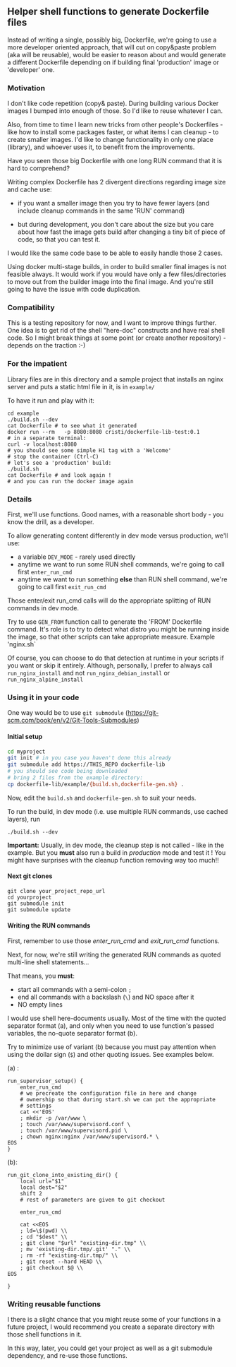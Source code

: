 ## Helper shell functions to generate Dockerfile files

Instead of writing a single, possibly big, Dockerfile, we're going to use a more developer oriented approach, that will cut on copy&paste problem (aka will be reusable), would be easier to reason about and would generate a different Dockerfile depending on if building final 'production' image or 'developer' one.

### Motivation

I don't like code repetition (copy& paste). During building various Docker images I bumped into enough of those. So I'd like to reuse whatever I can.

Also, from time to time I learn new tricks from other people's Dockerfiles - like how to install some packages  faster, or what items I can cleanup - to create smaller images. I'd like to change functionality in only one place (library), and whoever uses it, to benefit from the improvements.

Have you seen those big Dockerfile with one long RUN command that it is hard to comprehend?

Writing complex Dockerfile has 2 divergent directions regarding image size and cache use:

- if you want a smaller image then you try to have fewer layers (and include cleanup commands in the same 'RUN' command)

- but during development, you don't care about the size but you care about how fast the image gets build after changing a tiny bit of piece of code, so that you can test it. 


I would like the same code base to be able to easily handle those 2 cases. 

Using docker multi-stage builds, in order to build smaller final images is not feasible always. It would work if you would have only a few files/directories to move out from the builder image into the final image. And you're still going to have the issue with code duplication.



### Compatibility

This is a testing repository for now, and I want to improve things further. One idea is to get rid of the shell "here-doc" constructs and have real shell code. So I might break things at some point (or create another repository) - depends on the traction :-)



### For the impatient

Library files are in this directory and a sample project that installs an nginx server and puts a static html file in it, is in ```example/```

To have it run and play with it:

```shell
cd example
./build.sh --dev
cat Dockerfile # to see what it generated
docker run --rm   -p 8080:8080 cristi/dockerfile-lib-test:0.1
# in a separate terminal:
curl -v localhost:8080
# you should see some simple H1 tag with a 'Welcome'
# stop the container (Ctrl-C)
# let's see a 'production' build:
./build.sh
cat Dockerfile # and look again !
# and you can run the docker image again
```



### Details

First, we'll use functions. Good names, with a reasonable short body - you know the drill, as a developer.

To allow generating content differently in dev mode versus production, we'll use:

- a variable ```DEV_MODE``` - rarely used directly
- anytime we want to run some RUN shell commands, we're going to call first ```enter_run_cmd```
- anytime we want to run something **else** than RUN shell command, we're going to call first ```exit_run_cmd```

Those enter/exit run_cmd calls will do the appropriate splitting of RUN commands in dev mode.

Try to use ```GEN_FROM``` function call to generate the 'FROM' Dockerfile command.  It's role is to try to detect what distro you might be running inside the image, so that other scripts can take appropriate measure. Example 'nginx.sh`

Of course, you can choose to do that detection at runtime in your scripts if you want or skip it entirely. Although, personally, I prefer to always call ```run_nginx_install``` and not ```run_nginx_debian_install``` or ```run_nginx_alpine_install``` 



### Using it in  your code

One way would be to use ```git submodule``` (https://git-scm.com/book/en/v2/Git-Tools-Submodules)

#### Initial setup

```bash
cd myproject
git init # in you case you haven't done this already
git submodule add https://THIS_REPO dockerfile-lib
# you should see code being downloaded
# bring 2 files from the example directory:
cp dockerfile-lib/example/{build.sh,dockerfile-gen.sh} .
```

Now, edit the ```build.sh``` and ```dockerfile-gen.sh``` to suit your needs.

To run the build, in dev mode (i.e. use multiple RUN commands, use cached layers), run

```./build.sh --dev```

**Important:** Usually, in dev mode, the cleanup step is not called - like in the example. But you **must** also run a build in *production* mode and test it ! You might have surprises with the cleanup function removing way too much!!



#### Next git clones

```shell
git clone your_project_repo_url
cd yourproject
git submodule init
git submodule update
```



#### Writing the RUN commands

First, remember to use those *enter_run_cmd* and *exit_run_cmd* functions.

Next, for now, we're still writing the generated RUN commands as quoted multi-line shell statements...

That means, you **must**:

- start all commands with a semi-colon ```;```
- end all commands with a backslash (```\```) and NO space after it
- NO empty lines

I would use shell here-documents usually. Most of the time with the quoted separator format (a), and only when you need to use function's passed variables, the no-quote separator format (b). 

Try to minimize use of variant (b) because you must pay attention when using the dollar sign (```$```) and other quoting issues. See examples below.

(a) :

```shell
run_supervisor_setup() {    
    enter_run_cmd
    # we precreate the configuration file in here and change
    # ownership so that during start.sh we can put the appropriate
    # settings
    cat <<'EOS'
    ; mkdir -p /var/www \
    ; touch /var/www/supervisord.conf \
    ; touch /var/www/supervisord.pid \
    ; chown nginx:nginx /var/www/supervisord.* \
EOS
}
```

(b):

```shell
run_git_clone_into_existing_dir() {
    local url="$1"
    local dest="$2"
    shift 2
    # rest of parameters are given to git checkout

    enter_run_cmd

    cat <<EOS
    ; ld=\$(pwd) \\
    ; cd "$dest" \\
    ; git clone "$url" "existing-dir.tmp" \\
    ; mv 'existing-dir.tmp/.git' "." \\
    ; rm -rf "existing-dir.tmp/" \\
    ; git reset --hard HEAD \\
    ; git checkout $@ \\
EOS

}
```

### Writing reusable functions

I there is a slight chance that you might reuse some of your functions in a future project, I would recommend you create a separate directory with those shell functions in it.

In this way, later, you could get your project as well as a git submodule dependency, and re-use those functions.


